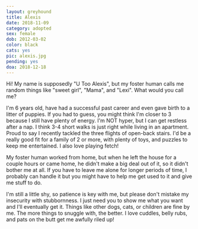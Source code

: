 ```yaml
---
layout: greyhound
title: Alexis
date: 2018-11-09
category: adopted
sex: female
dob: 2012-03-02
color: black
cats: yes
pic: alexis.jpg
pending: yes
doa: 2018-12-18
---
```

Hi!  My name is supposedly "U Too Alexis", but my foster human calls me random things like "sweet girl", "Mama", and "Lexi". What would you call me?

I'm 6 years old, have had a successful past career and even gave birth to a litter of puppies. If you had to guess, you might think I'm closer to 3 because I still have plenty of energy.  I'm NOT hyper, but I can get restless after a nap. I think 3-4 short walks is just right while living in an apartment. Proud to say I recently tackled the three flights of open-back stairs. I'd be a really good fit for a family of 2 or more, with plenty of toys, and puzzles to keep me entertained.  I also love playing fetch!  
 
My foster human worked from home, but when he left the house for a couple hours or came home, he didn't make a big deal out of it, so it didn't bother me at all.  If you have to leave me alone for longer periods of time, I probably can handle it but you might have to help me get used to it and give me stuff to do.

I'm still a little shy, so patience is key with me, but please don't mistake my insecurity with stubbornness.  I just need you to show me what you want and I'll eventually get it.  Things like other dogs, cats, or children are fine by me.  The more things to snuggle with, the better.  I love cuddles, belly rubs, and pats on the butt get me awfully riled up!  

